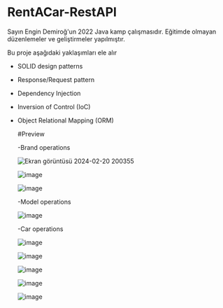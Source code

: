 # RentACar-RestAPI
 Sayın Engin Demiroğ'un 2022 Java kamp çalışmasıdır. Eğitimde olmayan düzenlemeler ve geliştirmeler yapılmıştır.

 Bu proje aşağıdaki yaklaşımları ele alır
 - SOLID design patterns
 - Response/Request pattern
 - Dependency Injection
 - Inversion of Control (IoC)
 - Object Relational Mapping (ORM)

   #Preview

   -Brand operations

   ![Ekran görüntüsü 2024-02-20 200355](https://github.com/yusufziyrek/RentACar-RestAPI/assets/147656327/db59673e-c01c-4159-a65b-42e745ed4683)

   ![image](https://github.com/yusufziyrek/RentACar-RestAPI/assets/147656327/843453bc-b64a-410b-9e02-cb9af60b862f)

   ![image](https://github.com/yusufziyrek/RentACar-RestAPI/assets/147656327/2f2b2089-f8d7-4876-8b9c-2960a311a25a)


   -Model operations

   ![image](https://github.com/yusufziyrek/RentACar-RestAPI/assets/147656327/c4739388-8812-4645-8f2c-bf496d2e7cf2)

   -Car operations

   ![image](https://github.com/yusufziyrek/RentACar-RestAPI/assets/147656327/647af5f4-9888-4810-a6c4-4eb0af2bc35d)

   ![image](https://github.com/yusufziyrek/RentACar-RestAPI/assets/147656327/0d2739ed-3736-4483-ab4c-54499af865b4)

   ![image](https://github.com/yusufziyrek/RentACar-RestAPI/assets/147656327/ba9af1cc-1cf0-4e34-9865-027a895f6119)

   ![image](https://github.com/yusufziyrek/RentACar-RestAPI/assets/147656327/54a274b5-4fae-4ee3-9ef5-33b233677358)

   ![image](https://github.com/yusufziyrek/RentACar-RestAPI/assets/147656327/8198d729-84e8-4b40-aa55-cb5cc31fa6ca)



   



   


 
